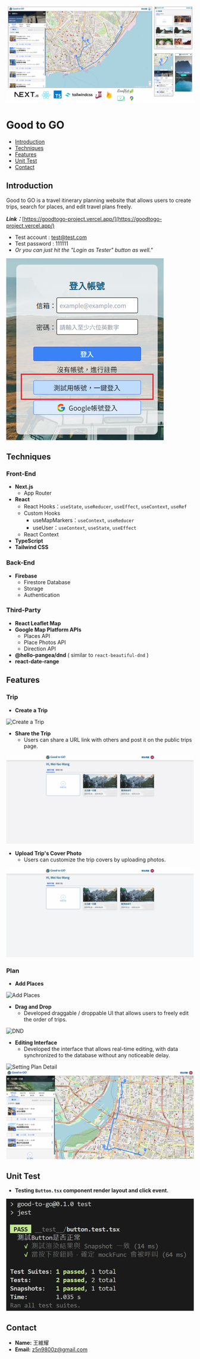 ![Home](https://github.com/carlwang1995/good-to-go/blob/main/public/readme/good-to-go-project.png)
# Good to GO
* [Introduction](https://github.com/carlwang1995/good-to-go/tree/main?tab=readme-ov-file#introduction)
* [Techniques](https://github.com/carlwang1995/good-to-go/tree/main?tab=readme-ov-file#techniques)
* [Features](https://github.com/carlwang1995/good-to-go/tree/main?tab=readme-ov-file#features)
* [Unit Test](https://github.com/carlwang1995/good-to-go/tree/main?tab=readme-ov-file#unit-test)
* [Contact](https://github.com/carlwang1995/good-to-go/tree/main?tab=readme-ov-file#contact)
## Introduction
Good to GO is a travel itinerary planning website that allows users to create trips, search for places, and edit travel plans freely.

***Link：***[https://goodtogo-project.vercel.app/](https://goodtogo-project.vercel.app/)
* Test account : test@test.com
* Test password : 111111
* *Or you can just hit the "Login as Tester" button as well."*

![Login](https://github.com/carlwang1995/good-to-go/blob/main/public/readme/login.png)
## Techniques
### Front-End
* **Next.js**
  * App Router
* **React**
  * React Hooks：`useState`, `useReducer`, `useEffect`, `useContext`, `useRef`
  * Custom Hooks
    * useMapMarkers：`useContext`, `useReducer`
    * useUser：`useContext`, `useState`, `useEffect`
  * React Context
* **TypeScript**
* **Tailwind CSS**
### Back-End
* **Firebase**
  * Firestore Database
  * Storage
  * Authentication
### Third-Party
* **React Leaflet Map**
* **Google Map Platform APIs**
  * Places API
  * Place Photos API
  * Direction API
* **@hello-pangea/dnd** ( similar to `react-beautiful-dnd` )
* **react-date-range**
## Features
### Trip
* **Create a Trip**

![Create a Trip](https://github.com/carlwang1995/good-to-go/blob/main/public/readme/createTrip.gif)
* **Share the Trip**
  * Users can share a URL link with others and post it on the public trips page.

![Share the Trip](https://github.com/carlwang1995/good-to-go/blob/main/public/readme/setPrivacy.gif)
* **Upload Trip's Cover Photo**
  * Users can customize the trip covers by uploading photos.

![Upload Trip's Cover Photo](https://github.com/carlwang1995/good-to-go/blob/main/public/readme/uploadPhoto.gif)
### Plan
* **Add Places**

![Add Places](https://github.com/carlwang1995/good-to-go/blob/main/public/readme/addPlaces.gif)
* **Drag and Drop**
  * Developed draggable / droppable UI that allows users to freely edit the order of trips.

![DND](https://github.com/carlwang1995/good-to-go/blob/main/public/readme/DND%26Delete.gif)
* **Editing Interface**
  * Developed the interface that allows real-time editing, with data synchronized to the database without any noticeable delay.

![Setting Plan Detail](https://github.com/carlwang1995/good-to-go/blob/main/public/readme/SettingPlanDetail.gif)
![Setting Trip Info](https://github.com/carlwang1995/good-to-go/blob/main/public/readme/SettingTripInfo.gif)
## Unit Test
* **Testing `Button.tsx` component render layout and click event.**

![Unit Test](https://github.com/carlwang1995/good-to-go/blob/main/public/readme/UnitTest.jpg)
## Contact
* **Name:** 王維耀
* **Email:** z5n9800z@gmail.com 
